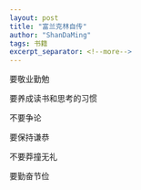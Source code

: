 ```yaml
---
layout: post
title: "富兰克林自传"
author: "ShanDaMing"
tags: 书籍
excerpt_separator: <!--more-->
---
```


要敬业勤勉<!--more-->

要养成读书和思考的习惯

不要争论

要保持谦恭

不要莽撞无礼

要勤奋节俭
